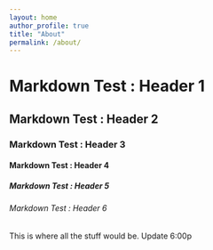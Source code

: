 ```yaml
---
layout: home
author_profile: true
title: "About"
permalink: /about/
---
```


# Markdown Test : Header 1
## Markdown Test : Header 2
### Markdown Test : Header 3
#### Markdown Test : Header 4
##### Markdown Test : Header 5
###### Markdown Test : Header 6

This is where all the stuff would be. Update 6:00p
